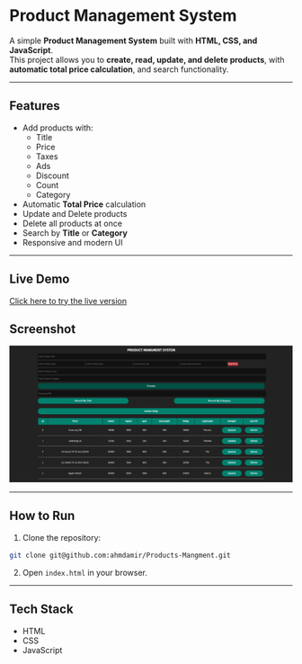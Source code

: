 # Product Management System

A simple **Product Management System** built with **HTML, CSS, and JavaScript**.  
This project allows you to **create, read, update, and delete products**, with **automatic total price calculation**, and search functionality.

---

## Features

- Add products with:
  - Title
  - Price
  - Taxes
  - Ads
  - Discount
  - Count
  - Category
- Automatic **Total Price** calculation
- Update and Delete products
- Delete all products at once
- Search by **Title** or **Category**
- Responsive and modern UI

---
## Live Demo

[Click here to try the live version](https://ahmdamir.github.io/Products-Mangment/)

## Screenshot

![Product Management Screenshot](Products_Mangment.png)

---

## How to Run

1. Clone the repository:

```bash
git clone git@github.com:ahmdamir/Products-Mangment.git
```

2. Open `index.html` in your browser.

---

## Tech Stack

- HTML
- CSS
- JavaScript
